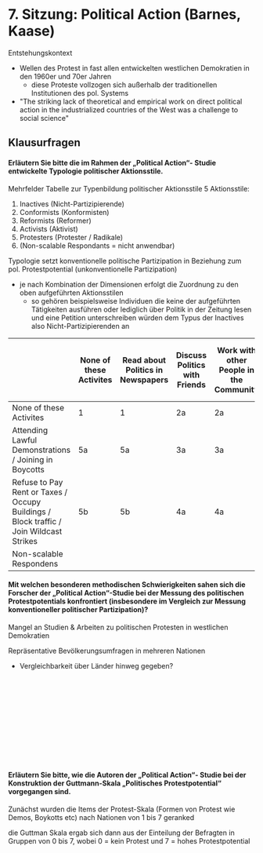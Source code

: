 # 7. Sitzung: Political Action (Barnes, Kaase)
Entstehungskontext
- Wellen des Protest in fast allen entwickelten westlichen Demokratien in den 1960er und 70er Jahren
  - diese Proteste vollzogen sich außerhalb der traditionellen Institutionen des pol. Systems
- "The striking lack of theoretical and empirical work on direct political action in the industrialized countries of the West was a challenge to social science"

## Klausurfragen
#### Erläutern Sie bitte die im Rahmen der „Political Action“- Studie entwickelte Typologie politischer Aktionsstile.
Mehrfelder Tabelle zur Typenbildung politischer Aktionsstile
5 Aktionsstile:
  1. Inactives (Nicht-Partizipierende)
  2. Conformists (Konformisten)
  3. Reformists (Reformer)
  4. Activists (Aktivist)
  5. Protesters (Protester / Radikale)
  6. (Non-scalable Respondants = nicht anwendbar)

Typologie setzt konventionelle politische Partizipation in Beziehung zum pol. Protestpotential (unkonventionelle Partizipation)
  - je nach Kombination der Dimensionen erfolgt die Zuordnung zu den oben aufgeführten Aktionsstilen
    - so gehören beispielsweise Individuen die keine der aufgeführten Tätigkeiten ausführen oder lediglich über Politik in der Zeitung lesen und eine Petition unterschreiben würden dem Typus der Inactives also Nicht-Partizipierenden an

|  | None of these Activites | Read about Politics in Newspapers | Discuss Politics with Friends | Work with other People in the Community | Work for Political Party or Candidate | Convince Friends to Vote the same Way as You | Attend Political Meetings / Rallies | Contact Public Officials |
|----------------------------------------------------------------------------------------|-------------------------|-----------------------------------|-------------------------------|-----------------------------------------|---------------------------------------|----------------------------------------------|-------------------------------------|--------------------------|
| None of these Activites | 1 | 1 | 2a | 2a |  2b |  2b |  2b |  2b |
| Attending Lawful Demonstrations / Joining in Boycotts | 5a | 5a | 3a | 3a |  3b |  3b |  3b |  3b |
| Refuse to Pay Rent or Taxes / Occupy Buildings / Block traffic / Join Wildcast Strikes | 5b | 5b | 4a | 4a |  4b |  4b |  4b |  4b |
| Non-scalable Respondens |  |  |  |  |  |  |  | 6 |

#### Mit welchen besonderen methodischen Schwierigkeiten sahen sich die Forscher der „Political Action“-Studie bei der Messung des politischen Protestpotentials konfrontiert (insbesondere im Vergleich zur Messung konventioneller politischer Partizipation)?
Mangel an Studien & Arbeiten zu politischen Protesten in westlichen Demokratien

Repräsentative Bevölkerungsumfragen in mehreren Nationen
  - Vergleichbarkeit über Länder hinweg gegeben?

&nbsp;

&nbsp;

&nbsp;

&nbsp;

&nbsp;

&nbsp;

#### Erläutern Sie bitte, wie die Autoren der „Political Action“- Studie bei der Konstruktion der Guttmann-Skala „Politisches Protestpotential“ vorgegangen sind.
Zunächst wurden die Items der Protest-Skala (Formen von Protest wie Demos, Boykotts etc) nach Nationen von 1 bis 7 geranked

die Guttman Skala ergab sich dann aus der Einteilung der Befragten in Gruppen von 0 bis 7, wobei 0 = kein Protest und 7 = hohes Protestpotential

